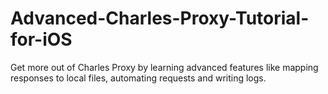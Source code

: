 # Advanced-Charles-Proxy-Tutorial-for-iOS
Get more out of Charles Proxy by learning advanced features like mapping responses to local files, automating requests and writing logs.
